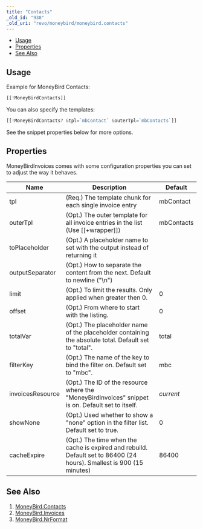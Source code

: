 ```yaml
---
title: "Contacts"
_old_id: "938"
_old_uri: "revo/moneybird/moneybird.contacts"
---
```


- [Usage](#MoneyBird.Contacts-Usage)
- [Properties](#MoneyBird.Contacts-Properties)
- [See Also](#MoneyBird.Contacts-SeeAlso)



## Usage

Example for MoneyBird Contacts:

``` php 
[[!MoneyBirdContacts]]
```

You can also specify the templates:

``` php 
[[!MoneyBirdContacts? &tpl=`mbContact` &outerTpl=`mbContacts`]]
```

See the snippet properties below for more options.

## Properties

MoneyBirdInvoices comes with some configuration properties you can set to adjust the way it behaves.

| Name             | Description                                                                                                          | Default    |
| ---------------- | -------------------------------------------------------------------------------------------------------------------- | ---------- |
| tpl              | (Req.) The template chunk for each single invoice entry                                                              | mbContact  |
| outerTpl         | (Opt.) The outer template for all invoice entries in the list (Use \[\[+wrapper\]\])                                 | mbContacts |
| toPlaceholder    | (Opt.) A placeholder name to set with the output instead of returning it                                             |            |
| outputSeparator  | (Opt.) How to separate the content from the next. Default to newline ("\\n")                                         |            |
| limit            | (Opt.) To limit the results. Only applied when greater then 0.                                                       | 0          |
| offset           | (Opt.) From where to start with the listing.                                                                         | 0          |
| totalVar         | (Opt.) The placeholder name of the placeholder containing the absolute total. Default set to "total".                | total      |
| filterKey        | (Opt.) The name of the key to bind the filter on. Default set to "mbc".                                              | mbc        |
| invoicesResource | (Opt.) The ID of the resource where the "MoneyBirdInvoices" snippet is on. Default set to itself.                    | _current_  |
| showNone         | (Opt.) Used whether to show a "none" option in the filter list. Default set to true.                                 | 0          |
| cacheExpire      | (Opt.) The time when the cache is expired and rebuild. Default set to 86400 (24 hours). Smallest is 900 (15 minutes) | 86400      |

## See Also

1. [MoneyBird.Contacts](/extras/moneybird/moneybird.contacts)
2. [MoneyBird.Invoices](/extras/moneybird/moneybird.invoices)
3. [MoneyBird.NrFormat](/extras/moneybird/moneybird.nrformat)